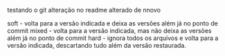 testando o git
alteração no readme
alterado de nnovo

soft - volta para a versão indicada e deixa as versões além já no ponto de commit
mixed - volta para a versão indicada, mas não deixa as versões além já no ponto de commit
hard - ignora todos os arquivos e volta para a versão indicada, descartando tudo além da versão restaurada.

